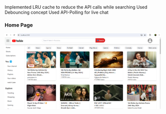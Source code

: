 

Implemented LRU cache to reduce the API calls while searching
Used Debouncing concept
Used API-Polling for live chat



### Home Page
<img src="images/Homepage.png" alt="Home Page" width="600"/>

